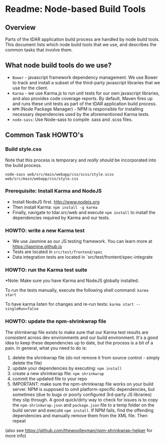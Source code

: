 # Readme: Node-based Build Tools

## Overview
Parts of the tDAR application build process are handled by node build tools.  This document lists which node build tools that we use, 
and describes the common tasks that involve them.

## What node build tools do we use?

- `Bower` - javascript framework dependency management.  We use Bower to track and install a subset of 
 the third-party javascript libraries that we use for the client.
- `Karma` - we use Karma.js to run unit tests for our own javascript libraries, and also provides code coverage reports.
By default, Maven fires up  and runs these unit tests as part of the tDAR application build process.
- `NPM` (Node Package Manager) - NPM is responsible for installing necessary dependencies used by the aforementioned
Karma tests.
- `node-sass`: Use Node-sass to compile .sass and .scss files.


## Common Task HOWTO's

### Build style.css

Note that this process is temporary and _really should_ be incorporated into the build process.

```
node-sass web/src/main/webapp/css/scss/style.scss web/src/main/webapp/css/style.css

```

### Prerequisite:  Install Karma and NodeJS
- Install NodeJS first.   http://www.nodejs.org
- Then install Karma:  `npm install -g karma`
- Finally, navigate to tdar.src/web and execute `npm install` to install the dependencies required by Karma and our tests.


### HOWTO: write a new Karma test
- We use Jasmine as our JS testing framework.  You can learn more at https://jasmine.github.io
- Tests are located in `src/test/frontend/spec` 
- Data integration tests are located in `src/test/frontent/spec-integrate


### HOWTO: run the Karma test suite 

*Note:  Make sure you have Karma and NodeJS globally installed.

To run the tests manually, execute the following shell command: `karma start`

To have karma listen for changes and re-run tests: `karma start --singleRun=false`


### HOWTO: update the npm-shrinkwrap file

The shirnkwrap file exists to make sure that our Karma test results are consistent across dev environments and our build environment.
It's a good idea to keep these dependencies up to date, but the process is a bit of a pain. In general, what you need to do is:

1. delete the shrinkwrap file (do not remove it from source control - simply delete the file)
2. update your dependencies by executing:   `npm install`
3. create a new shrinkwrap file: `npm shrinkwrap`
4. commit the updated file to your repo
5. IMPORTANT: make sure the npm-shrinkwrap file works on your build server.  NPM is supposed to omit platform-specific dependencies, but sometimes (due to bugs or poorly configured 3rd-party JS libraries) they slip through.  A good quick/dirty way to check for issues is to copy the `npm-shrinkwrap.json`  and `package.json` file to a temp folder on the build server and execute `npm install`.   If NPM fails,  find the offending dependencies and manually remove them from the XML file.  Then repeat 


(also see https://github.com/thewoolleyman/npm-shrinkwrap-helper for more info)